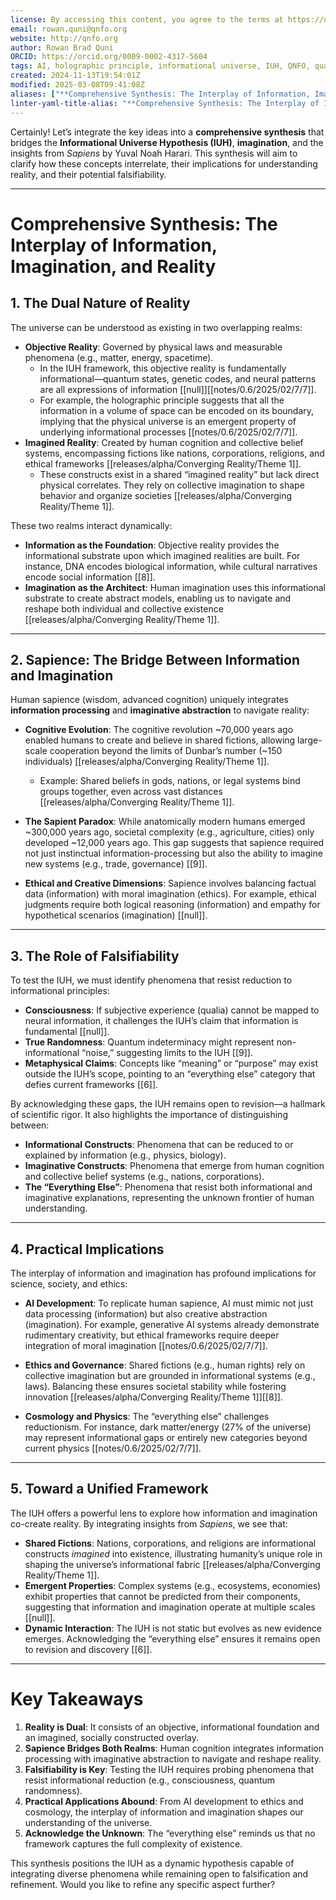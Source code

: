 ```yaml
---
license: By accessing this content, you agree to the terms at https://qnfo.org/LICENSE
email: rowan.quni@qnfo.org
website: http://qnfo.org
author: Rowan Brad Quni
ORCID: https://orcid.org/0009-0002-4317-5604
tags: AI, holographic principle, informational universe, IUH, QNFO, quantum
created: 2024-11-13T19:54:01Z
modified: 2025-03-08T09:41:08Z
aliases: ["**Comprehensive Synthesis: The Interplay of Information, Imagination, and Reality**"]
linter-yaml-title-alias: "**Comprehensive Synthesis: The Interplay of Information, Imagination, and Reality**"
---
```


Certainly! Let’s integrate the key ideas into a **comprehensive synthesis** that bridges the **Informational Universe Hypothesis (IUH)**, **imagination**, and the insights from *Sapiens* by Yuval Noah Harari. This synthesis will aim to clarify how these concepts interrelate, their implications for understanding reality, and their potential falsifiability.

---

# **Comprehensive Synthesis: The Interplay of Information, Imagination, and Reality**

## **1. The Dual Nature of Reality**

The universe can be understood as existing in two overlapping realms:
- **Objective Reality**: Governed by physical laws and measurable phenomena (e.g., matter, energy, spacetime).
  - In the IUH framework, this objective reality is fundamentally informational—quantum states, genetic codes, and neural patterns are all expressions of information [[null]][[notes/0.6/2025/02/7/7]].
  - For example, the holographic principle suggests that all the information in a volume of space can be encoded on its boundary, implying that the physical universe is an emergent property of underlying informational processes [[notes/0.6/2025/02/7/7]].
- **Imagined Reality**: Created by human cognition and collective belief systems, encompassing fictions like nations, corporations, religions, and ethical frameworks [[releases/alpha/Converging Reality/Theme 1]].
  - These constructs exist in a shared “imagined reality” but lack direct physical correlates. They rely on collective imagination to shape behavior and organize societies [[releases/alpha/Converging Reality/Theme 1]].

These two realms interact dynamically:
- **Information as the Foundation**: Objective reality provides the informational substrate upon which imagined realities are built. For instance, DNA encodes biological information, while cultural narratives encode social information [[8]].
- **Imagination as the Architect**: Human imagination uses this informational substrate to create abstract models, enabling us to navigate and reshape both individual and collective existence [[releases/alpha/Converging Reality/Theme 1]].

---

## **2. Sapience: The Bridge Between Information and Imagination**

Human sapience (wisdom, advanced cognition) uniquely integrates **information processing** and **imaginative abstraction** to navigate reality:
- **Cognitive Evolution**:
  The cognitive revolution ~70,000 years ago enabled humans to create and believe in shared fictions, allowing large-scale cooperation beyond the limits of Dunbar’s number (~150 individuals) [[releases/alpha/Converging Reality/Theme 1]].
  - Example: Shared beliefs in gods, nations, or legal systems bind groups together, even across vast distances [[releases/alpha/Converging Reality/Theme 1]].
- **The Sapient Paradox**:
  While anatomically modern humans emerged ~300,000 years ago, societal complexity (e.g., agriculture, cities) only developed ~12,000 years ago. This gap suggests that sapience required not just instinctual information-processing but also the ability to imagine new systems (e.g., trade, governance) [[9]].

- **Ethical and Creative Dimensions**:
  Sapience involves balancing factual data (information) with moral imagination (ethics). For example, ethical judgments require both logical reasoning (information) and empathy for hypothetical scenarios (imagination) [[null]].

---

## **3. The Role of Falsifiability**

To test the IUH, we must identify phenomena that resist reduction to informational principles:
- **Consciousness**: If subjective experience (qualia) cannot be mapped to neural information, it challenges the IUH’s claim that information is fundamental [[null]].
- **True Randomness**: Quantum indeterminacy might represent non-informational “noise,” suggesting limits to the IUH [[9]].
- **Metaphysical Claims**: Concepts like “meaning” or “purpose” may exist outside the IUH’s scope, pointing to an “everything else” category that defies current frameworks [[6]].

By acknowledging these gaps, the IUH remains open to revision—a hallmark of scientific rigor. It also highlights the importance of distinguishing between:
- **Informational Constructs**: Phenomena that can be reduced to or explained by information (e.g., physics, biology).
- **Imaginative Constructs**: Phenomena that emerge from human cognition and collective belief systems (e.g., nations, corporations).
- **The “Everything Else”**: Phenomena that resist both informational and imaginative explanations, representing the unknown frontier of human understanding.

---

## **4. Practical Implications**

The interplay of information and imagination has profound implications for science, society, and ethics:
- **AI Development**:
  To replicate human sapience, AI must mimic not just data processing (information) but also creative abstraction (imagination). For example, generative AI systems already demonstrate rudimentary creativity, but ethical frameworks require deeper integration of moral imagination [[notes/0.6/2025/02/7/7]].

- **Ethics and Governance**:
  Shared fictions (e.g., human rights) rely on collective imagination but are grounded in informational systems (e.g., laws). Balancing these ensures societal stability while fostering innovation [[releases/alpha/Converging Reality/Theme 1]][[8]].

- **Cosmology and Physics**:
  The “everything else” challenges reductionism. For instance, dark matter/energy (27% of the universe) may represent informational gaps or entirely new categories beyond current physics [[notes/0.6/2025/02/7/7]].

---

## **5. Toward a Unified Framework**

The IUH offers a powerful lens to explore how information and imagination co-create reality. By integrating insights from *Sapiens*, we see that:
- **Shared Fictions**: Nations, corporations, and religions are informational constructs *imagined* into existence, illustrating humanity’s unique role in shaping the universe’s informational fabric [[releases/alpha/Converging Reality/Theme 1]].
- **Emergent Properties**: Complex systems (e.g., ecosystems, economies) exhibit properties that cannot be predicted from their components, suggesting that information and imagination operate at multiple scales [[null]].
- **Dynamic Interaction**: The IUH is not static but evolves as new evidence emerges. Acknowledging the “everything else” ensures it remains open to revision and discovery [[6]].

---

# **Key Takeaways**

1. **Reality is Dual**: It consists of an objective, informational foundation and an imagined, socially constructed overlay.
2. **Sapience Bridges Both Realms**: Human cognition integrates information processing with imaginative abstraction to navigate and reshape reality.
3. **Falsifiability is Key**: Testing the IUH requires probing phenomena that resist informational reduction (e.g., consciousness, quantum randomness).
4. **Practical Applications Abound**: From AI development to ethics and cosmology, the interplay of information and imagination shapes our understanding of the universe.
5. **Acknowledge the Unknown**: The “everything else” reminds us that no framework captures the full complexity of existence.

This synthesis positions the IUH as a dynamic hypothesis capable of integrating diverse phenomena while remaining open to falsification and refinement. Would you like to refine any specific aspect further?
